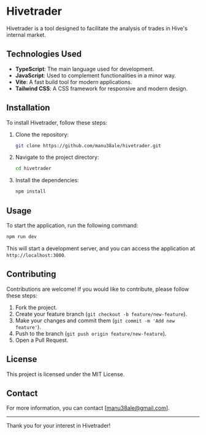# Hivetrader

Hivetrader is a tool designed to facilitate the analysis of trades in Hive's internal market.

## Technologies Used

- **TypeScript**: The main language used for development.
- **JavaScript**: Used to complement functionalities in a minor way.
- **Vite**: A fast build tool for modern applications.
- **Tailwind CSS**: A CSS framework for responsive and modern design.

## Installation

To install Hivetrader, follow these steps:

1. Clone the repository:
   ```bash
   git clone https://github.com/manu38ale/hivetrader.git
   ```
2. Navigate to the project directory:
   ```bash
   cd hivetrader
   ```
3. Install the dependencies:
   ```bash
   npm install
   ```

## Usage

To start the application, run the following command:

```bash
npm run dev
```

This will start a development server, and you can access the application at `http://localhost:3000`.

## Contributing

Contributions are welcome! If you would like to contribute, please follow these steps:

1. Fork the project.
2. Create your feature branch (`git checkout -b feature/new-feature`).
3. Make your changes and commit them (`git commit -m 'Add new feature'`).
4. Push to the branch (`git push origin feature/new-feature`).
5. Open a Pull Request.

## License

This project is licensed under the MIT License.

## Contact

For more information, you can contact [manu38ale@gmail.com].

---

Thank you for your interest in Hivetrader!
